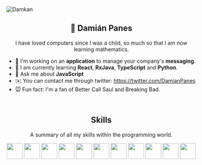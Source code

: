 ![Damkan](https://i.postimg.cc/g2V51hVL/kgkgkgkgkgkgkgk.png)
<h2 align="center">🌿 Damián Panes </h2>
<p align="center">I have loved computers since I was a child, so much so that I am now learning mathematics.</p>

- 📠 I'm working on an **application** to manage your company's **messaging**.
- 🍭 I am currently learning **React**, **RxJava**, **TypeScript** and **Python**.
- 📖 Ask me about **JavaScript**
- ✉️ You can contact me through twitter: https://twitter.com/DamianPanes
- 🐭 Fun fact: I'm a fan of Better Call Saul and Breaking Bad.
<br>
<h2 align="center">Skills</h2>
<p align="center">A summary of all my skills within the programming world.</p>

<p align="center">
  <img src='https://raw.githubusercontent.com/dampokan/dampokan/main/skills/csharp.png' height='42px'/>
  <img src='https://raw.githubusercontent.com/dampokan/dampokan/main/skills/css.png' height='42px'/>
  <img src='https://raw.githubusercontent.com/dampokan/dampokan/main/skills/debian.webp' height='42px'/>
  <img src='https://raw.githubusercontent.com/dampokan/dampokan/main/skills/electron.png' height='42px'/>
  <img src='https://raw.githubusercontent.com/dampokan/dampokan/main/skills/html.png' height='42px'/>
  <img src='https://raw.githubusercontent.com/dampokan/dampokan/main/skills/java.png' height='42px'/>
  <img src='https://raw.githubusercontent.com/dampokan/dampokan/main/skills/javascript.png' height='42px'/>
  <img src='https://raw.githubusercontent.com/dampokan/dampokan/main/skills/nodejs.png' height='42px'/>
  <img src='https://raw.githubusercontent.com/dampokan/dampokan/main/skills/php.png' height='42px'/>
  <img src='https://raw.githubusercontent.com/dampokan/dampokan/main/skills/python.png' height='42px'/>
  <img src='https://raw.githubusercontent.com/dampokan/dampokan/main/skills/sass.png' height='42px'/>
</p>
